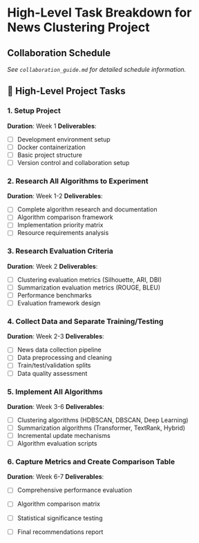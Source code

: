 # High-Level Task Breakdown for News Clustering Project

## Collaboration Schedule
*See `collaboration_guide.md` for detailed schedule information.*

## 🎯 High-Level Project Tasks

### 1. Setup Project
**Duration**: Week 1
**Deliverables**: 
- [ ] Development environment setup
- [ ] Docker containerization
- [ ] Basic project structure
- [ ] Version control and collaboration setup

### 2. Research All Algorithms to Experiment
**Duration**: Week 1-2
**Deliverables**:
- [ ] Complete algorithm research and documentation
- [ ] Algorithm comparison framework
- [ ] Implementation priority matrix
- [ ] Resource requirements analysis

### 3. Research Evaluation Criteria
**Duration**: Week 2
**Deliverables**:
- [ ] Clustering evaluation metrics (Silhouette, ARI, DBI)
- [ ] Summarization evaluation metrics (ROUGE, BLEU)
- [ ] Performance benchmarks
- [ ] Evaluation framework design

### 4. Collect Data and Separate Training/Testing
**Duration**: Week 2-3
**Deliverables**:
- [ ] News data collection pipeline
- [ ] Data preprocessing and cleaning
- [ ] Train/test/validation splits
- [ ] Data quality assessment

### 5. Implement All Algorithms
**Duration**: Week 3-6
**Deliverables**:
- [ ] Clustering algorithms (HDBSCAN, DBSCAN, Deep Learning)
- [ ] Summarization algorithms (Transformer, TextRank, Hybrid)
- [ ] Incremental update mechanisms
- [ ] Algorithm evaluation scripts

### 6. Capture Metrics and Create Comparison Table
**Duration**: Week 6-7
**Deliverables**:
- [ ] Comprehensive performance evaluation
- [ ] Algorithm comparison matrix
- [ ] Statistical significance testing
- [ ] Final recommendations report

